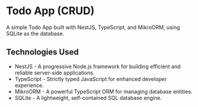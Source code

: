 
# Todo App (CRUD)
A simple Todo App built with NestJS, TypeScript, and MikroORM, using SQLite as the database.
## Technologies Used
- NestJS - A progressive Node.js framework for building efficient and reliable server-side applications.
- TypeScript - Strictly typed JavaScript for enhanced developer experience.
- MikroORM - A powerful TypeScript ORM for managing database entities.
- SQLite - A lightweight, self-contained SQL database engine.
